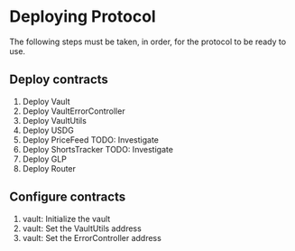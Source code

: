 # Deploying Protocol

The following steps must be taken, in order, for the protocol to be ready to use.

## Deploy contracts

1. Deploy Vault
2. Deploy VaultErrorController
3. Deploy VaultUtils
4. Deploy USDG
5. Deploy PriceFeed
    TODO: Investigate
6. Deploy ShortsTracker
    TODO: Investigate
7. Deploy GLP
8. Deploy Router

## Configure contracts

1. vault: Initialize the vault
2. vault: Set the VaultUtils address
3. vault: Set the ErrorController address
